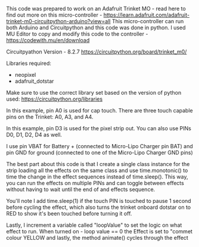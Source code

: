This code was prepared to work on an Adafruit Trinket MO - read here to find out more on this micro-controller - https://learn.adafruit.com/adafruit-trinket-m0-circuitpython-arduino?view=all
This micro-controller can run both Arduino and Circuitpython and this code was done in python.
I used MU Editor to copy and modify this code to the controller - https://codewith.mu/en/download

Circuitpyathon Version - 8.2.7
https://circuitpython.org/board/trinket_m0/

Libraries required:
- neopixel
- adafruit_dotstar

Make sure to use the correct library set based on the version of python used:
https://circuitpython.org/libraries

In this example, pin A0 is used for cap touch.
There are three touch capable pins on the Trinket: A0, A3, and A4.

In this example, pin D3 is used for the pixel strip out.
You can also use PINs D0, D1, D2, D4 as well.

I use pin VBAT for Battery + (connected to Micro-Lipo Charger pin BAT)
and pin GND for ground (connected to one of the Micro-Lipo Charger GND pins)

The best part about this code is that I create a single class instance for the strip loading all the effects on the same class and use time.monotonic() to time the change in the effect sequences instead of time.sleep().
This way, you can run the effects on multiple PINs and can toggle between effects without having to wait until the end of and effects sequence.

You'll note I add time.sleep(1) if the touch PIN is touched to pause 1 second before cycling the effect, which also turns the trinket onboard dotstar on to RED to show it's been touched before turning it off.

Lastly, I increment a variable called "loopValue" to set the logic on what effect to run. 
When turned on - loop value == 0
the Effect is set to "commet
colour YELLOW
 and lastly, the method animate() cycles through the effect
